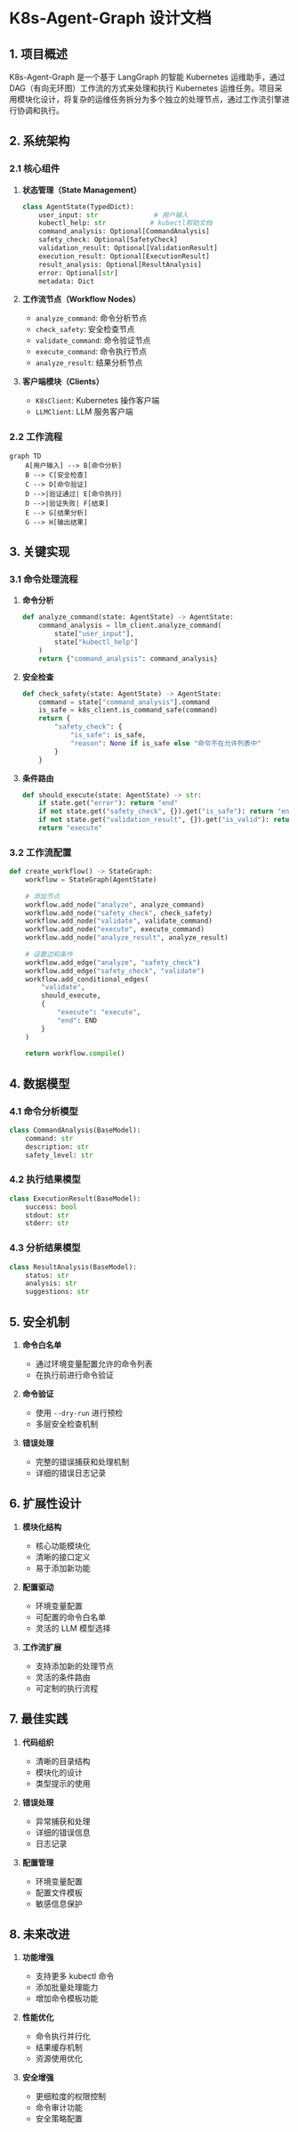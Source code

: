 # K8s-Agent-Graph 设计文档

## 1. 项目概述

K8s-Agent-Graph 是一个基于 LangGraph 的智能 Kubernetes 运维助手，通过 DAG（有向无环图）工作流的方式来处理和执行 Kubernetes 运维任务。项目采用模块化设计，将复杂的运维任务拆分为多个独立的处理节点，通过工作流引擎进行协调和执行。

## 2. 系统架构

### 2.1 核心组件

1. **状态管理（State Management）**
   ```python
   class AgentState(TypedDict):
       user_input: str              # 用户输入
       kubectl_help: str           # kubectl帮助文档
       command_analysis: Optional[CommandAnalysis]
       safety_check: Optional[SafetyCheck]
       validation_result: Optional[ValidationResult]
       execution_result: Optional[ExecutionResult]
       result_analysis: Optional[ResultAnalysis]
       error: Optional[str]
       metadata: Dict
   ```

2. **工作流节点（Workflow Nodes）**
   - `analyze_command`: 命令分析节点
   - `check_safety`: 安全检查节点
   - `validate_command`: 命令验证节点
   - `execute_command`: 命令执行节点
   - `analyze_result`: 结果分析节点

3. **客户端模块（Clients）**
   - `K8sClient`: Kubernetes 操作客户端
   - `LLMClient`: LLM 服务客户端

### 2.2 工作流程

```mermaid
graph TD
    A[用户输入] --> B[命令分析]
    B --> C[安全检查]
    C --> D[命令验证]
    D -->|验证通过| E[命令执行]
    D -->|验证失败| F[结束]
    E --> G[结果分析]
    G --> H[输出结果]
```

## 3. 关键实现

### 3.1 命令处理流程

1. **命令分析**
   ```python
   def analyze_command(state: AgentState) -> AgentState:
       command_analysis = llm_client.analyze_command(
           state["user_input"],
           state["kubectl_help"]
       )
       return {"command_analysis": command_analysis}
   ```

2. **安全检查**
   ```python
   def check_safety(state: AgentState) -> AgentState:
       command = state["command_analysis"].command
       is_safe = k8s_client.is_command_safe(command)
       return {
           "safety_check": {
               "is_safe": is_safe,
               "reason": None if is_safe else "命令不在允许列表中"
           }
       }
   ```

3. **条件路由**
   ```python
   def should_execute(state: AgentState) -> str:
       if state.get("error"): return "end"
       if not state.get("safety_check", {}).get("is_safe"): return "end"
       if not state.get("validation_result", {}).get("is_valid"): return "end"
       return "execute"
   ```

### 3.2 工作流配置

```python
def create_workflow() -> StateGraph:
    workflow = StateGraph(AgentState)
    
    # 添加节点
    workflow.add_node("analyze", analyze_command)
    workflow.add_node("safety_check", check_safety)
    workflow.add_node("validate", validate_command)
    workflow.add_node("execute", execute_command)
    workflow.add_node("analyze_result", analyze_result)
    
    # 设置边和条件
    workflow.add_edge("analyze", "safety_check")
    workflow.add_edge("safety_check", "validate")
    workflow.add_conditional_edges(
        "validate",
        should_execute,
        {
            "execute": "execute",
            "end": END
        }
    )
    
    return workflow.compile()
```

## 4. 数据模型

### 4.1 命令分析模型
```python
class CommandAnalysis(BaseModel):
    command: str
    description: str
    safety_level: str
```

### 4.2 执行结果模型
```python
class ExecutionResult(BaseModel):
    success: bool
    stdout: str
    stderr: str
```

### 4.3 分析结果模型
```python
class ResultAnalysis(BaseModel):
    status: str
    analysis: str
    suggestions: str
```

## 5. 安全机制

1. **命令白名单**
   - 通过环境变量配置允许的命令列表
   - 在执行前进行命令验证

2. **命令验证**
   - 使用 `--dry-run` 进行预检
   - 多层安全检查机制

3. **错误处理**
   - 完整的错误捕获和处理机制
   - 详细的错误日志记录

## 6. 扩展性设计

1. **模块化结构**
   - 核心功能模块化
   - 清晰的接口定义
   - 易于添加新功能

2. **配置驱动**
   - 环境变量配置
   - 可配置的命令白名单
   - 灵活的 LLM 模型选择

3. **工作流扩展**
   - 支持添加新的处理节点
   - 灵活的条件路由
   - 可定制的执行流程

## 7. 最佳实践

1. **代码组织**
   - 清晰的目录结构
   - 模块化的设计
   - 类型提示的使用

2. **错误处理**
   - 异常捕获和处理
   - 详细的错误信息
   - 日志记录

3. **配置管理**
   - 环境变量配置
   - 配置文件模板
   - 敏感信息保护

## 8. 未来改进

1. **功能增强**
   - 支持更多 kubectl 命令
   - 添加批量处理能力
   - 增加命令模板功能

2. **性能优化**
   - 命令执行并行化
   - 结果缓存机制
   - 资源使用优化

3. **安全增强**
   - 更细粒度的权限控制
   - 命令审计功能
   - 安全策略配置 